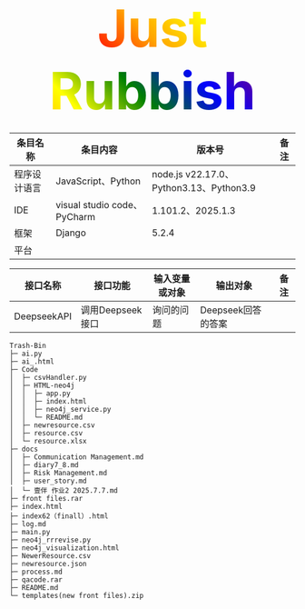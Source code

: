 <h1 align="center">
  <span style="font-size: 91px; background: linear-gradient(45deg, red, orange, yellow, green, blue, purple); -webkit-background-clip: text; color: transparent;">
    Just Rubbish
  </span>
</h1>

条目名称|条目内容|版本号|备注
----|-----|-----|-----
程序设计语言|JavaScript、Python|node.js v22.17.0、Python3.13、Python3.9
IDE|visual studio code、PyCharm|1.101.2、2025.1.3
框架|Django|5.2.4
平台|


| 接口名称 | 接口功能 | 输入变量或对象 | 输出对象 | 备注 |
| ---- | ---- | ---- | ---- |---- |
| DeepseekAPI | 调用Deepseek接口 | 询问的问题 | Deepseek回答的答案 | |

```
Trash-Bin
├─ ai.py
├─ ai_.html
├─ Code
│  ├─ csvHandler.py
│  ├─ HTML-neo4j
│  │  ├─ app.py
│  │  ├─ index.html
│  │  ├─ neo4j_service.py
│  │  └─ README.md
│  ├─ newresource.csv
│  ├─ resource.csv
│  └─ resource.xlsx
├─ docs
│  ├─ Communication Management.md
│  ├─ diary7_8.md
│  ├─ Risk Management.md
│  ├─ user_story.md
│  └─ 壹伴 作业2 2025.7.7.md
├─ front files.rar
├─ index.html
├─ index62（finall）.html
├─ log.md
├─ main.py
├─ neo4j_rrrevise.py
├─ neo4j_visualization.html
├─ NewerResource.csv
├─ newresource.json
├─ process.md
├─ qacode.rar
├─ README.md
└─ templates(new front files).zip

```